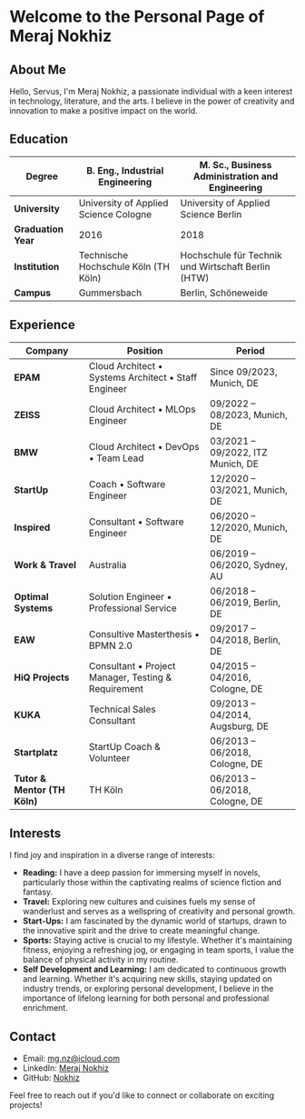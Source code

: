 # Welcome to the Personal Page of Meraj Nokhiz 

## About Me

Hello, Servus,
I'm  Meraj Nokhiz, a passionate individual with a keen interest in technology, literature, and the arts. I believe in the power of creativity and innovation to make a positive impact on the world.

## Education

| **Degree**                                  | B. Eng., Industrial Engineering                          | M. Sc., Business Administration and Engineering       |
| ------------------------------------------- | -------------------------------------------------------- | -------------------------------------------------------- |
| **University**                              | University of Applied Science Cologne                     | University of Applied Science Berlin                       |
| **Graduation Year**                         | 2016                                                     | 2018                                                     |
| **Institution**                             | Technische Hochschule Köln (TH Köln)                     | Hochschule für Technik und Wirtschaft Berlin (HTW)    |
| **Campus**                                  | Gummersbach                                               | Berlin, Schöneweide                                   |


## Experience 

| Company                                           | Position                                                  | Period                                       |
| -------------------------------------------------- | --------------------------------------------------------- | -------------------------------------------|
| **EPAM**                                          | Cloud Architect • Systems Architect • Staff Engineer       | Since 09/2023, Munich, DE                   |
| **ZEISS**                                         | Cloud Architect • MLOps Engineer                           | 09/2022 – 08/2023, Munich, DE              |
| **BMW**                                           | Cloud Architect • DevOps • Team Lead                       | 03/2021 – 09/2022, ITZ Munich, DE          |
| **StartUp**                                       | Coach • Software Engineer                                 | 12/2020 – 03/2021, Munich, DE              |
| **Inspired**                                      | Consultant • Software Engineer                             | 06/2020 – 12/2020, Munich, DE              |
| **Work & Travel**                                 | Australia                                                  | 06/2019 – 06/2020, Sydney, AU               |
| **Optimal Systems**                               | Solution Engineer • Professional Service                   | 06/2018 – 06/2019, Berlin, DE              |
| **EAW**                                           | Consultive Masterthesis • BPMN 2.0                          | 09/2017 – 04/2018, Berlin, DE              |
| **HiQ Projects**                                  | Consultant • Project Manager, Testing & Requirement        | 04/2015 – 04/2016, Cologne, DE            |
| **KUKA**                                          | Technical Sales Consultant                                 | 09/2013 – 04/2014, Augsburg, DE           |
| **Startplatz**                                    | StartUp Coach & Volunteer                                  | 06/2013 – 06/2018, Cologne, DE            |
| **Tutor & Mentor (TH Köln)**                      | TH Köln                                                    | 06/2013 – 06/2018, Cologne, DE            |

## Interests

I find joy and inspiration in a diverse range of interests:

- **Reading:** I have a deep passion for immersing myself in novels, particularly those within the captivating realms of science fiction and fantasy.
- **Travel:** Exploring new cultures and cuisines fuels my sense of wanderlust and serves as a wellspring of creativity and personal growth.
- **Start-Ups:** I am fascinated by the dynamic world of startups, drawn to the innovative spirit and the drive to create meaningful change.
- **Sports:** Staying active is crucial to my lifestyle. Whether it's maintaining fitness, enjoying a refreshing jog, or engaging in team sports, I value the balance of physical activity in my routine.
- **Self Development and Learning:** I am dedicated to continuous growth and learning. Whether it's acquiring new skills, staying updated on industry trends, or exploring personal development, I believe in the importance of lifelong learning for both personal and professional enrichment.


## Contact

- Email: [mg.nz@icloud.com](mailto:mg.nz@icloud.com)
- LinkedIn: [Meraj Nokhiz](https://www.linkedin.com/in/nokhiz/)
- GitHub: [Nokhiz](https://github.com/nokhiz)

Feel free to reach out if you'd like to connect or collaborate on exciting projects!
